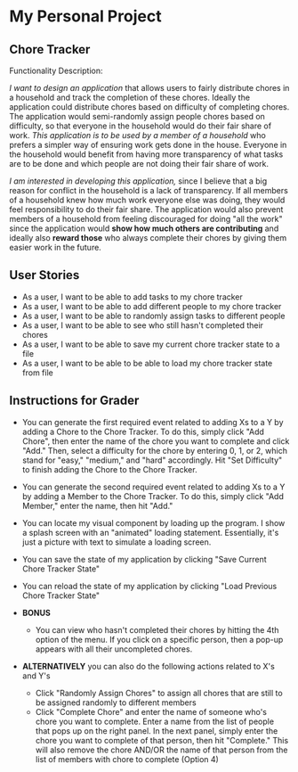 # My Personal Project

## Chore Tracker

Functionality Description:

*I want to design an application* that allows users to fairly distribute chores in a household and track the completion
of these chores. Ideally the application could distribute chores based on difficulty
of completing chores. The application would semi-randomly assign people chores based on difficulty,
so that everyone in the household would do their fair share of work.
*This application is to be used by a member of a household* who prefers
a simpler way of ensuring work gets done in the house. Everyone in the household
would benefit from having more transparency of what tasks are to be done and which people
are not doing their fair share of work.

*I am interested in developing this application,* since I believe
that a big reason for conflict in the household is a lack of transparency. If all
members of a household knew how much work everyone else was doing, they would feel responsibility
to do their fair share. The application would also prevent members of a household from feeling
discouraged for doing "all the work" since the application would **show how much others are contributing** and ideally
also **reward those** who always complete their chores by giving them easier work in the future.

  

## User Stories

- As a user, I want to be able to add tasks to my chore tracker
- As a user, I want to be able to add different people to my chore tracker
- As a user, I want to be able to randomly assign tasks to different people
- As a user, I want to be able to see who still hasn't completed their chores
- As a user, I want to be able to save my current chore tracker state to a file
- As a user, I want to be able to be able to load my chore tracker state from file 

## Instructions for Grader

- You can generate the first required event related 
to adding Xs to a Y by adding a Chore to the Chore 
Tracker. To do this, simply click "Add Chore", then 
enter the name of the chore you want to complete and
click "Add." Then, select a difficulty for the chore 
by entering 0, 1, or 2, which stand for "easy," 
"medium," and "hard" accordingly. Hit "Set Difficulty" to 
finish adding the Chore to the Chore Tracker. 
- You can generate the second required event related to adding Xs to a Y by 
adding a Member to the Chore Tracker. To do this,
simply click "Add Member," enter the name, then hit "Add."
- You can locate my visual component by loading up the program. I show a splash screen
with an "animated" loading statement. Essentially, it's just a picture with text to simulate
a loading screen.
- You can save the state of my application by clicking "Save Current Chore Tracker State"
- You can reload the state of my application by clicking "Load Previous Chore Tracker State"
- **BONUS**
  - You can view who hasn't completed their chores by hitting the 4th option of
  the menu. If you click on a specific person, then a pop-up appears with all
  their uncompleted chores.

- **ALTERNATIVELY** you can also do the following actions related to X's and Y's
  - Click "Randomly Assign Chores" to assign all chores that are still
  to be assigned randomly to different members
  - Click "Complete Chore" and enter the name of someone who's chore you want to complete.
  Enter a name from the list of people that pops up on the right panel.
In the next panel, simply enter the chore you want to complete of that person, then
hit "Complete." This will also remove the chore AND/OR the name 
  of that person from the list of members with chore to complete (Option 4)